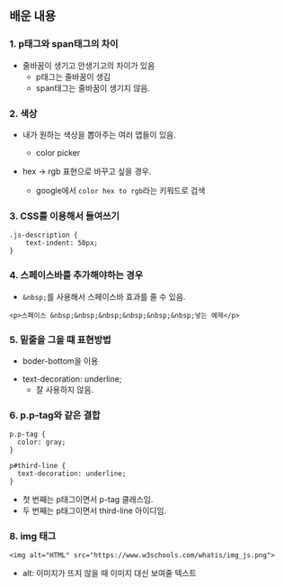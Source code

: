 ## 배운 내용

### 1. p태그와 span태그의 차이

- 줄바꿈이 생기고 안생기고의 차이가 있음
  - p태그는 줄바꿈이 생김
  - span태그는 줄바꿈이 생기지 않음.

### 2. 색상

- 내가 원하는 색상을 뽑아주는 여러 앱들이 있음.

  - color picker

- hex → rgb 표현으로 바꾸고 싶을 경우.
  - google에서 `color hex to rgb`라는 키워드로 검색

### 3. CSS를 이용해서 들여쓰기

```
.js-description {
    text-indent: 50px;
}
```

### 4. 스페이스바를 추가해야하는 경우

- `&nbsp;`를 사용해서 스페이스바 효과를 줄 수 있음.

```
<p>스페이스 &nbsp;&nbsp;&nbsp;&nbsp;&nbsp;&nbsp;넣는 예제</p>
```

### 5. 밑줄을 그을 떄 표현방법

- boder-bottom을 이용

* text-decoration: underline;
  - 잘 사용하지 않음.

### 6. p.p-tag와 같은 결합

```
p.p-tag {
  color: gray;
}

p#third-line {
  text-decoration: underline;
}
```

- 첫 번째는 p태그이면서 p-tag 클래스임.
- 두 번째는 p태그이면서 third-line 아이디임.

### 8. img 태그

```
<img alt="HTML" src="https://www.w3schools.com/whatis/img_js.png">

```

- alt: 이미지가 뜨지 않을 때 이미지 대신 보여줄 텍스트
